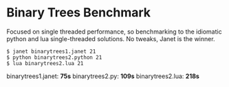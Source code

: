 # Binary Trees Benchmark

Focused on single threaded performance, so benchmarking to the
idiomatic python and lua single-threaded solutions.  No tweaks,
Janet is the winner.

```
$ janet binarytrees1.janet 21
$ python binarytrees2.python 21
$ lua binarytrees2.lua 21
```

binarytrees1.janet: **75s**
binarytrees2.py: **109s**
binarytrees2.lua: **218s**

